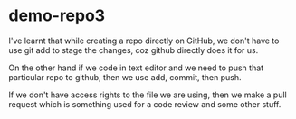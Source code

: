 # demo-repo3 
I've learnt that while creating a repo directly on GitHub, we don't have to use git add to stage the changes, coz github directly does it for us.

On the other hand if we code in text editor and we need to push that particular repo to github, then we use add, commit, then push. 

If we don't have access rights to the file we are using, then we make a pull request which is something used for a code review and some other stuff.
